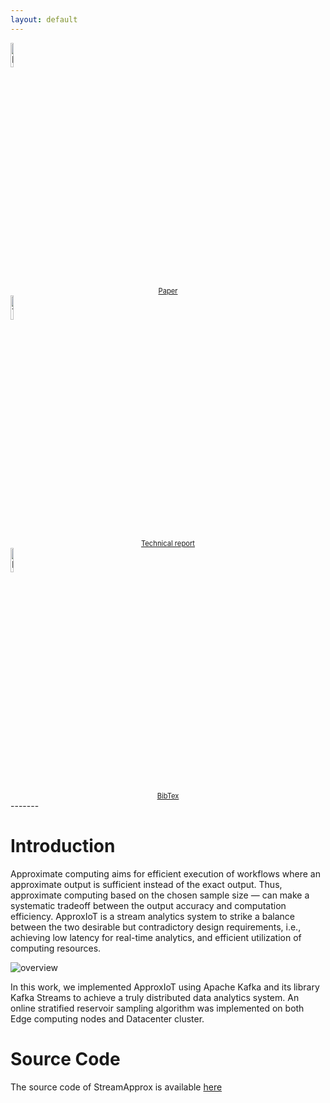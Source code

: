 ```yaml
---
layout: default
---
```


<!-- <div style="text-align:center;">
  <img class="img-spark-flink" src="/images/spark-flink1.png" alt="spark-flink" style="height: 80px; weight: 800px;"/>
</div> -->
<div class="row">
<div class="left">
        <a href="https://xxx">
            <img class="t0" width="10%" src="/ApproxIoT/images/IEEE.png" alt="Paper">
            <div style="text-align:center; margin: 0 0 0 0; font-size: 0.8em;">Paper</div>
        </a>
</div>

 <div class="center">
        <a href="https://xx">
            <img class="t0" width="10%" src="/ApproxIoT/images/report-icon.png" alt="Technical report">
            <div style="text-align:center; margin: 0 0 0 0; font-size: 0.8em;">Technical report</div>
        </a>
</div>   

 <div class="right" >
        <a href="/ApproxIoT/docs/bib.md">
            <img class="t0" width="10%" src="/ApproxIoT/images/bibtex-icon.png" alt="Bibtex">
            <div style="text-align:center; margin: 0 0 0 0; font-size: 0.8em;">BibTex</div>
        </a>   
</div>

 <!-- <div class="large-2 large-push-2" markdown="0" style="text-align:center;">
        <a href="https://xx">
            <img class="t0" width="10%" src="/ApproxIoT/images/github-icon.png" alt="Source code">
            <div style="text-align:center; margin: 0 0 0 0; font-size: 0.8em;">Source code</div>
        </a>
</div> -->

</div>
-------
<!-- <div class="large-2 medium-push-2 columns" style="text-align:center;position:relative;left:29%;right:auto;">
        <a href="/slides/Middleware17.pptx">
            <img class="t0" width="45%" src="/images/pptx-icon.png" alt="Middleware"> <div style="text-align:center; margin: 0 0 0 0; font-size: 0.8em;">Middleware'17</div>
        </a>
</div>

<div class="large-2 medium-push-2 columns" style="text-align:center;position:relative;left:29%;right:auto;">
        <a href="/slides/FlinkForward17.pptx">
            <img class="t0" width="45%" src="/images/pptx-icon.png" alt="Flink Forward">
            <div style="text-align:center; margin: 0 0 0 0; font-size: 0.8em;">Flink Forward'17</div>
        </a>
</div>

<div class="large-2 medium-push-2 columns" style="text-align:center;position:relative;left:29%;right:auto;">
        <a href="/slides/SparkSummit17.pptx">
            <img class="t0" width="45%" src="/images/pptx-icon.png" alt="Spark Summit">
            <div style="text-align:center; margin: 0 0 0 0; font-size: 0.8em;">Spark Summit'17</div>
        </a>
</div> -->

<!-- <div style="text-align:center; font-size: 0.9em; border-bottom: 3px double #8c8b8b;">
        <div style="text-align:center; margin: 0 0 0 0; font-size: 0.5em;">
        <img width="6%" src="/images/pptx-icon.png" alt="Slides">
        </div>
        <a href="/slides/Middleware17.pptx">Middleware'17</a>|
        <a href="/slides/FlinkForward17.pptx">Flink Forward'17</a>|
        <a href="/slides/SparkSummit17.pptx">Spark Summit'17</a>
</div>  -->


# Introduction
Approximate computing aims for efficient execution of workflows where an approximate output is sufficient instead of the exact output. Thus, approximate computing based on the chosen sample size — can make a systematic tradeoff between the output accuracy and computation efficiency.
ApproxIoT is a stream analytics system to strike a balance between the two desirable but contradictory design requirements, i.e., achieving low latency for real-time analytics, and efficient utilization of computing resources.

<div>
  <img style="text-align:center;" class="img-overivew" src="/ApproxIoT/images/overview.png" alt="overview" style="height: 300px; weight: 1000px;"/>
</div>


In this work, we implemented ApproxIoT using Apache Kafka and its library Kafka Streams to achieve a truly distributed data analytics system. An online stratified reservoir sampling algorithm was implemented on both Edge computing nodes and Datacenter cluster.

# Source Code
<!-- Source code will be available soon. -->
The source code of StreamApprox is available <a href="https://approxiot.github.io/ApproxIoT"> here </a>
<!-- * Cluster deployment <a href="https://github.com/streamapprox/flink-setup"> script </a> -->

<!-- * <a href="https://github.com/streamapprox/spark"> Spark-based implementation </a> -->

